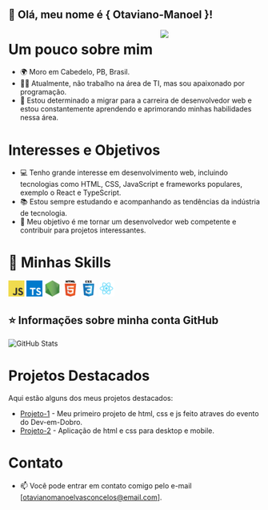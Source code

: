 ## 💜 Olá, meu nome é <strong>{ Otaviano-Manoel }!</strong>

<img src="https://raw.githubusercontent.com/MicaelliMedeiros/micaellimedeiros/master/image/computer-illustration.png" min-width="400px" max-width="400px" width="200px" align="right">

# Um pouco sobre mim

- 🌍 Moro em Cabedelo, PB, Brasil.
- 👨‍💼 Atualmente, não trabalho na área de TI, mas sou apaixonado por programação.
- 🚀 Estou determinado a migrar para a carreira de desenvolvedor web e estou constantemente aprendendo e aprimorando minhas habilidades nessa área.

# Interesses e Objetivos

- 💻 Tenho grande interesse em desenvolvimento web, incluindo tecnologias como HTML, CSS, JavaScript e frameworks populares, exemplo o React e TypeScript.
- 📚 Estou sempre estudando e acompanhando as tendências da indústria de tecnologia.
- 🌟 Meu objetivo é me tornar um desenvolvedor web competente e contribuir para projetos interessantes.


# 🚀 Minhas Skills

<code><img height="32" src="https://raw.githubusercontent.com/github/explore/80688e429a7d4ef2fca1e82350fe8e3517d3494d/topics/javascript/javascript.png" alt="Javascript"/></code>
<code><img height="32" src="https://raw.githubusercontent.com/github/explore/80688e429a7d4ef2fca1e82350fe8e3517d3494d/topics/typescript/typescript.png" alt="Typescript"/></code>
<code><img height="32" src="https://raw.githubusercontent.com/github/explore/80688e429a7d4ef2fca1e82350fe8e3517d3494d/topics/nodejs/nodejs.png" alt="Nodejs"/></code>
<code><img height="32" src="https://raw.githubusercontent.com/github/explore/80688e429a7d4ef2fca1e82350fe8e3517d3494d/topics/html/html.png" alt="HTML5"/></code>
<code><img height="32" src="https://raw.githubusercontent.com/github/explore/80688e429a7d4ef2fca1e82350fe8e3517d3494d/topics/css/css.png" alt="CSS"/></code>
<code><img height="32" src="https://raw.githubusercontent.com/github/explore/80688e429a7d4ef2fca1e82350fe8e3517d3494d/topics/react/react.png" alt="React"/></code>

## ⭐ Informações sobre minha conta GitHub

![GitHub Stats](https://github-readme-stats.vercel.app/api?username=pmarcelojr&show_icons=true)

# Projetos Destacados

Aqui estão alguns dos meus projetos destacados:

- [Projeto-1](https://github.com/Otaviano-Manoel/Project-One-Piece) - Meu primeiro projeto de html, css e js feito atraves do evento do Dev-em-Dobro.
- [Projeto-2](https://github.com/Otaviano-Manoel/add-card-frontend-mentor) - Aplicação de html e css para desktop e mobile.



# Contato

- 📫 Você pode entrar em contato comigo pelo e-mail [otavianomanoelvasconcelos@email.com].

